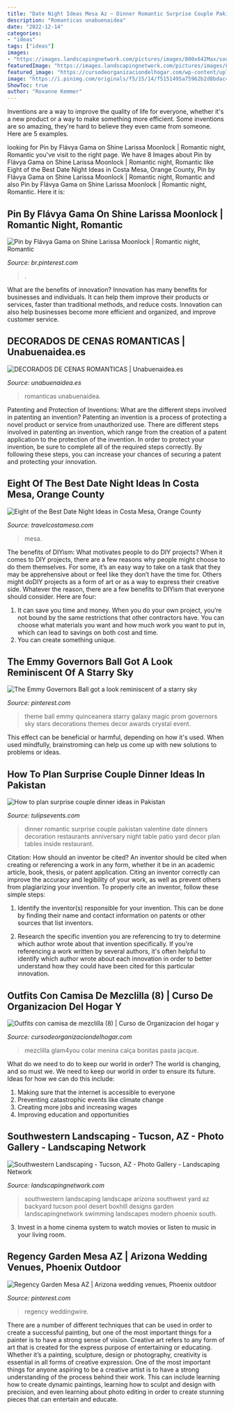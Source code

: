 ```yaml
---
title: "Date Night Ideas Mesa Az ~ Dinner Romantic Surprise Couple Pakistan Valentine Date Dinners Decoration Restaurants Anniversary Night Table Patio Yard Decor Plan Tables Inside Restaurant"
description: "Romanticas unabuenaidea"
date: "2022-12-14"
categories:
- "ideas"
tags: ["ideas"]
images:
- "https://images.landscapingnetwork.com/pictures/images/800x642Max/southwestern-landscaping_42/southwest-landscape-design-boxhill-landscape-design_3397.jpg"
featuredImage: "https://images.landscapingnetwork.com/pictures/images/800x642Max/southwestern-landscaping_42/southwest-landscape-design-boxhill-landscape-design_3397.jpg"
featured_image: "https://cursodeorganizaciondelhogar.com/wp-content/uploads/2016/04/Outfits-con-camisa-de-mezclilla-8.jpg"
image: "https://i.pinimg.com/originals/f5/15/14/f5151495a75962b2d8bdac4c98952a26.jpg"
ShowToc: true
author: "Roxanne Kemmer"
---
```



Inventions are a way to improve the quality of life for everyone, whether it's a new product or a way to make something more efficient. Some inventions are so amazing, they're hard to believe they even came from someone. Here are 5 examples.

	

		
looking for Pin by Flávya Gama on Shine Larissa Moonlock | Romantic night, Romantic you've visit to the right page. We have 8 Images about Pin by Flávya Gama on Shine Larissa Moonlock | Romantic night, Romantic like Eight of the Best Date Night Ideas in Costa Mesa, Orange County, Pin by Flávya Gama on Shine Larissa Moonlock | Romantic night, Romantic and also Pin by Flávya Gama on Shine Larissa Moonlock | Romantic night, Romantic. Here it is:
		
    
## Pin By Flávya Gama On Shine Larissa Moonlock | Romantic Night, Romantic

<img loading=lazy src="https://i.pinimg.com/originals/f5/15/14/f5151495a75962b2d8bdac4c98952a26.jpg" onerror="this.onerror=null;this.src='https://tse3.mm.bing.net/th?id=OIP.W2NmqZnrSQWQzkL2f0tfiAHaFt&amp;pid=15.1';" alt="Pin by Flávya Gama on Shine Larissa Moonlock | Romantic night, Romantic">

_Source: br.pinterest.com_

>. 

	

What are the benefits of innovation?
Innovation has many benefits for businesses and individuals. It can help them improve their products or services, faster than traditional methods, and reduce costs. Innovation can also help businesses become more efficient and organized, and improve customer service.

    
## DECORADOS DE CENAS ROMANTICAS | Unabuenaidea.es

<img loading=lazy src="https://www.unabuenaidea.es/wp-content/uploads/2017/03/decorados-de-cenas-romanticas-unabuenaidea.es-1.jpg" onerror="this.onerror=null;this.src='https://tse3.mm.bing.net/th?id=OIP.nlGyryGjMtJg1ErKQiV4GQHaHe&amp;pid=15.1';" alt="DECORADOS DE CENAS ROMANTICAS | Unabuenaidea.es">

_Source: unabuenaidea.es_

>romanticas unabuenaidea. 

	

Patenting and Protection of Inventions: What are the different steps involved in patenting an invention?
Patenting an invention is a process of protecting a novel product or service from unauthorized use. There are different steps involved in patenting an invention, which range from the creation of a patent application to the protection of the invention. In order to protect your invention, be sure to complete all of the required steps correctly. By following these steps, you can increase your chances of securing a patent and protecting your innovation.

    
## Eight Of The Best Date Night Ideas In Costa Mesa, Orange County

<img loading=lazy src="https://travelcostamesa.com/blog/wp-content/uploads/2018/05/couples-beach-bike-ride.jpg" onerror="this.onerror=null;this.src='https://tse4.mm.bing.net/th?id=OIP.LnuIVm9ssib236Gh-jXtlAHaE8&amp;pid=15.1';" alt="Eight of the Best Date Night Ideas in Costa Mesa, Orange County">

_Source: travelcostamesa.com_

>mesa. 

	

The benefits of DIYism: What motivates people to do DIY projects?
When it comes to DIY projects, there are a few reasons why people might choose to do them themselves. For some, it’s an easy way to take on a task that they may be apprehensive about or feel like they don’t have the time for. Others might doDIY projects as a form of art or as a way to express their creative side. Whatever the reason, there are a few benefits to DIYism that everyone should consider. Here are four: 
1) It can save you time and money. When you do your own project, you’re not bound by the same restrictions that other contractors have. You can choose what materials you want and how much work you want to put in, which can lead to savings on both cost and time. 
2) You can create something unique.

    
## The Emmy Governors Ball Got A Look Reminiscent Of A Starry Sky

<img loading=lazy src="https://i.pinimg.com/originals/85/a1/09/85a10944af4c4387f799eb8c2c12e3f2.jpg" onerror="this.onerror=null;this.src='https://tse1.mm.bing.net/th?id=OIP.m-aGI8-XznB2PtqotIMdcQHaE8&amp;pid=15.1';" alt="The Emmy Governors Ball got a look reminiscent of a starry sky">

_Source: pinterest.com_

>theme ball emmy quinceanera starry galaxy magic prom governors sky stars decorations themes decor awards crystal event. 

	

This effect can be beneficial or harmful, depending on how it's used. When used mindfully, brainstroming can help us come up with new solutions to problems or ideas.

    
## How To Plan Surprise Couple Dinner Ideas In Pakistan

<img loading=lazy src="http://www.tulipsevents.com/wp-content/uploads/2015/06/Surprise-Couple-Dinner-Ideas-tulips-events-in-Pakistan.jpg" onerror="this.onerror=null;this.src='https://tse3.mm.bing.net/th?id=OIP.YVGG5YQeQElqZMxt-ggzdgHaE8&amp;pid=15.1';" alt="How to plan surprise couple dinner ideas in Pakistan">

_Source: tulipsevents.com_

>dinner romantic surprise couple pakistan valentine date dinners decoration restaurants anniversary night table patio yard decor plan tables inside restaurant. 

	

Citation: How should an inventor be cited?
An inventor should be cited when creating or referencing a work in any form, whether it be in an academic article, book, thesis, or patent application. Citing an inventor correctly can improve the accuracy and legibility of your work, as well as prevent others from plagiarizing your invention. To properly cite an inventor, follow these simple steps:
1. Identify the inventor(s) responsible for your invention. This can be done by finding their name and contact information on patents or other sources that list inventors.

2. Research the specific invention you are referencing to try to determine which author wrote about that invention specifically. If you're referencing a work written by several authors, it's often helpful to identify which author wrote about each innovation in order to better understand how they could have been cited for this particular innovation.


    
## Outfits Con Camisa De Mezclilla (8) | Curso De Organizacion Del Hogar Y

<img loading=lazy src="https://cursodeorganizaciondelhogar.com/wp-content/uploads/2016/04/Outfits-con-camisa-de-mezclilla-8.jpg" onerror="this.onerror=null;this.src='https://tse1.mm.bing.net/th?id=OIP.PT9kvEOUteed-7KbYpY_iwHaLC&amp;pid=15.1';" alt="Outfits con camisa de mezclilla (8) | Curso de Organizacion del hogar y">

_Source: cursodeorganizaciondelhogar.com_

>mezclilla glam4you colar menina calça bonitas pasta jacque. 

	

What do we need to do to keep our world in order?
The world is changing, and so must we. We need to keep our world in order to ensure its future. Ideas for how we can do this include: 
1. Making sure that the internet is accessible to everyone 
2. Preventing catastrophic events like climate change 
3. Creating more jobs and increasing wages 
4. Improving education and opportunities 

    
## Southwestern Landscaping - Tucson, AZ - Photo Gallery - Landscaping Network

<img loading=lazy src="https://images.landscapingnetwork.com/pictures/images/800x642Max/southwestern-landscaping_42/southwest-landscape-design-boxhill-landscape-design_3397.jpg" onerror="this.onerror=null;this.src='https://tse4.mm.bing.net/th?id=OIP.jF2XlYjdxNa6vO2F2kFjzgHaE8&amp;pid=15.1';" alt="Southwestern Landscaping - Tucson, AZ - Photo Gallery - Landscaping Network">

_Source: landscapingnetwork.com_

>southwestern landscaping landscape arizona southwest yard az backyard tucson pool desert boxhill designs garden landscapingnetwork swimming landscapes modern phoenix south. 

	

3. Invest in a home cinema system to watch movies or listen to music in your living room.

    
## Regency Garden Mesa AZ | Arizona Wedding Venues, Phoenix Outdoor

<img loading=lazy src="https://i.pinimg.com/originals/ef/0a/7e/ef0a7e033d4b515776a854183c350626.jpg" onerror="this.onerror=null;this.src='https://tse3.mm.bing.net/th?id=OIP.UnkQB0m2zaSCiVtM_YpKiwHaE7&amp;pid=15.1';" alt="Regency Garden Mesa AZ | Arizona wedding venues, Phoenix outdoor">

_Source: pinterest.com_

>regency weddingwire. 

	

There are a number of different techniques that can be used in order to create a successful painting, but one of the most important things for a painter is to have a strong sense of vision.
Creative art refers to any form of art that is created for the express purpose of entertaining or educating. Whether it’s a painting, sculpture, design or photography, creativity is essential in all forms of creative expression. One of the most important things for anyone aspiring to be a creative artist is to have a strong understanding of the process behind their work. This can include learning how to create dynamic paintings, learning how to sculpt and design with precision, and even learning about photo editing in order to create stunning pieces that can entertain and educate.

